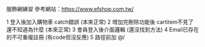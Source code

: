 服飾網練習
參考網站：https://www.efshop.com.tw/

1 登入後加入購物車 catch錯誤 (本來正常)
2 增加完刪除功能後 cartitem不見了 還不知道為什麼 (本來正常)
3 會員登入後介面邏輯 (還沒找到方法)
4 Email已存在的不可重複註冊 (有code但沒反應)
5 路徑前加 @/
